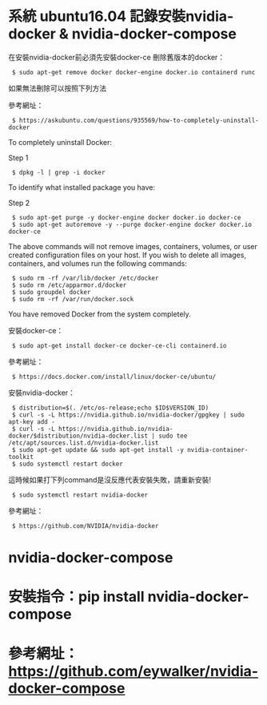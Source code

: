 # 系統 ubuntu16.04 記錄安裝nvidia-docker & nvidia-docker-compose
在安裝nvidia-docker前必須先安裝docker-ce
刪除舊版本的docker：

     $ sudo apt-get remove docker docker-engine docker.io containerd runc
如果無法刪除可以按照下列方法


參考網址：

     $ https://askubuntu.com/questions/935569/how-to-completely-uninstall-docker
To completely uninstall Docker:


Step 1

     $ dpkg -l | grep -i docker
To identify what installed package you have:


Step 2

     $ sudo apt-get purge -y docker-engine docker docker.io docker-ce  
     $ sudo apt-get autoremove -y --purge docker-engine docker docker.io docker-ce  
The above commands will not remove images, containers, volumes, or user created configuration files on your host. If you wish to delete all images, containers, and volumes run the following commands:

     $ sudo rm -rf /var/lib/docker /etc/docker
     $ sudo rm /etc/apparmor.d/docker
     $ sudo groupdel docker
     $ sudo rm -rf /var/run/docker.sock
You have removed Docker from the system completely.

安裝docker-ce：

     $ sudo apt-get install docker-ce docker-ce-cli containerd.io
參考網址：

     $ https://docs.docker.com/install/linux/docker-ce/ubuntu/
安裝nvidia-docker：

     $ distribution=$(. /etc/os-release;echo $ID$VERSION_ID)
     $ curl -s -L https://nvidia.github.io/nvidia-docker/gpgkey | sudo apt-key add -
     $ curl -s -L https://nvidia.github.io/nvidia-docker/$distribution/nvidia-docker.list | sudo tee /etc/apt/sources.list.d/nvidia-docker.list
     $ sudo apt-get update && sudo apt-get install -y nvidia-container-toolkit
     $ sudo systemctl restart docker
這時候如果打下列command是沒反應代表安裝失敗，請重新安裝!

     $ sudo systemctl restart nvidia-docker
參考網址：

     $ https://github.com/NVIDIA/nvidia-docker

# nvidia-docker-compose
# 安裝指令：pip install nvidia-docker-compose
# 參考網址：https://github.com/eywalker/nvidia-docker-compose
